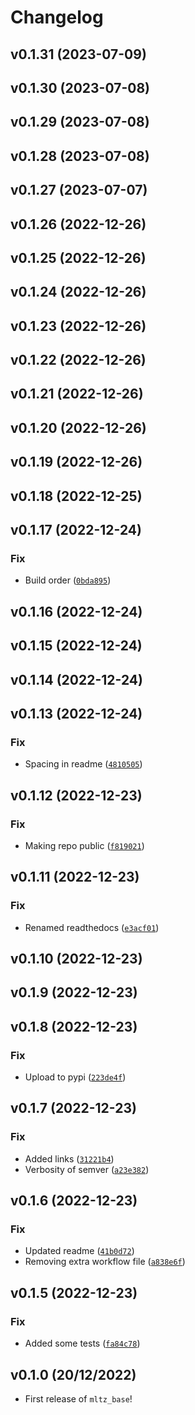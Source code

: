 # Changelog

<!--next-version-placeholder-->

## v0.1.31 (2023-07-09)



## v0.1.30 (2023-07-08)



## v0.1.29 (2023-07-08)



## v0.1.28 (2023-07-08)



## v0.1.27 (2023-07-07)



## v0.1.26 (2022-12-26)


## v0.1.25 (2022-12-26)


## v0.1.24 (2022-12-26)


## v0.1.23 (2022-12-26)


## v0.1.22 (2022-12-26)


## v0.1.21 (2022-12-26)


## v0.1.20 (2022-12-26)


## v0.1.19 (2022-12-26)


## v0.1.18 (2022-12-25)


## v0.1.17 (2022-12-24)
### Fix
* Build order ([`0bda895`](https://github.com/tzoght/mltz-base/commit/0bda89505542a0d69b2a69d55640b79923ae055a))

## v0.1.16 (2022-12-24)


## v0.1.15 (2022-12-24)


## v0.1.14 (2022-12-24)


## v0.1.13 (2022-12-24)
### Fix
* Spacing in readme ([`4810505`](https://github.com/tzoght/mltz-base/commit/4810505aa39f94bb713dbd156321ffd7f455fbfd))

## v0.1.12 (2022-12-23)
### Fix
* Making repo public ([`f819021`](https://github.com/tzoght/mltz-base/commit/f81902133503e8cd7d9ba5cdc41241f3e9cebb05))

## v0.1.11 (2022-12-23)
### Fix
* Renamed readthedocs ([`e3acf01`](https://github.com/tzoght/mltz-base/commit/e3acf010b0eed2516ba88737abaf7f1b07b1fbc1))

## v0.1.10 (2022-12-23)


## v0.1.9 (2022-12-23)


## v0.1.8 (2022-12-23)
### Fix
* Upload to pypi ([`223de4f`](https://github.com/tzoght/mltz-base/commit/223de4f5966501b7417f3686c911d847cf72d3c9))

## v0.1.7 (2022-12-23)
### Fix
* Added links ([`31221b4`](https://github.com/tzoght/mltz-base/commit/31221b4d465aff247d69e3434ef562fc48569887))
* Verbosity of semver ([`a23e382`](https://github.com/tzoght/mltz-base/commit/a23e382db31376fc199cd194a2cccfbd2a1f578c))

## v0.1.6 (2022-12-23)
### Fix
* Updated readme ([`41b0d72`](https://github.com/tzoght/mltz-base/commit/41b0d723b466c97ba0dc9dbe06fbf2dc7a9b5d84))
* Removing extra workflow file ([`a838e6f`](https://github.com/tzoght/mltz-base/commit/a838e6fce89673638aaa035c7d66c9627fb2938d))

## v0.1.5 (2022-12-23)
### Fix
* Added some tests ([`fa84c78`](https://github.com/tzoght/mltz-base/commit/fa84c789b1df844ff772e9097d5bb6d8075ac03d))

## v0.1.0 (20/12/2022)

- First release of `mltz_base`!